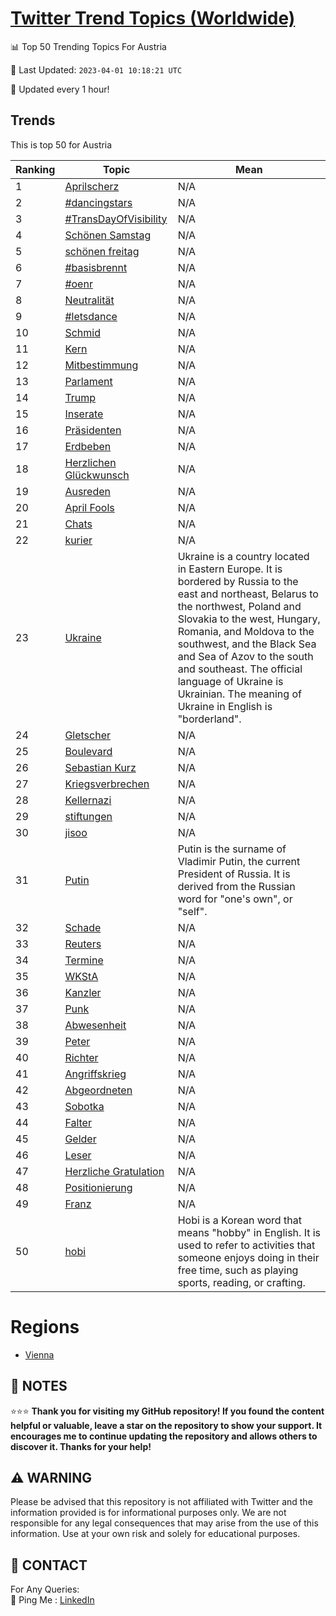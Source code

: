 [Twitter Trend Topics (Worldwide)](https://github.com/ErcinDedeoglu/Twitter-Trend-Topics)
==========


📊 Top 50 Trending Topics For Austria

📆 Last Updated: `2023-04-01 10:18:21 UTC`

🔧 Updated every 1 hour!


## Trends

This is top 50 for Austria

| Ranking | Topic | Mean |
| ------- | ------------ | ------------ |
| 1 | [Aprilscherz](http://twitter.com/search?q=Aprilscherz) | N/A |
| 2 | [#dancingstars](http://twitter.com/search?q=%23dancingstars) | N/A |
| 3 | [#TransDayOfVisibility](http://twitter.com/search?q=%23TransDayOfVisibility) | N/A |
| 4 | [Schönen Samstag](http://twitter.com/search?q=Sch%c3%b6nen+Samstag) | N/A |
| 5 | [schönen freitag](http://twitter.com/search?q=sch%c3%b6nen+freitag) | N/A |
| 6 | [#basisbrennt](http://twitter.com/search?q=%23basisbrennt) | N/A |
| 7 | [#oenr](http://twitter.com/search?q=%23oenr) | N/A |
| 8 | [Neutralität](http://twitter.com/search?q=Neutralit%c3%a4t) | N/A |
| 9 | [#letsdance](http://twitter.com/search?q=%23letsdance) | N/A |
| 10 | [Schmid](http://twitter.com/search?q=Schmid) | N/A |
| 11 | [Kern](http://twitter.com/search?q=Kern) | N/A |
| 12 | [Mitbestimmung](http://twitter.com/search?q=Mitbestimmung) | N/A |
| 13 | [Parlament](http://twitter.com/search?q=Parlament) | N/A |
| 14 | [Trump](http://twitter.com/search?q=Trump) | N/A |
| 15 | [Inserate](http://twitter.com/search?q=Inserate) | N/A |
| 16 | [Präsidenten](http://twitter.com/search?q=Pr%c3%a4sidenten) | N/A |
| 17 | [Erdbeben](http://twitter.com/search?q=Erdbeben) | N/A |
| 18 | [Herzlichen Glückwunsch](http://twitter.com/search?q=Herzlichen+Gl%c3%bcckwunsch) | N/A |
| 19 | [Ausreden](http://twitter.com/search?q=Ausreden) | N/A |
| 20 | [April Fools](http://twitter.com/search?q=April+Fools) | N/A |
| 21 | [Chats](http://twitter.com/search?q=Chats) | N/A |
| 22 | [kurier](http://twitter.com/search?q=kurier) | N/A |
| 23 | [Ukraine](http://twitter.com/search?q=Ukraine) | Ukraine is a country located in Eastern Europe. It is bordered by Russia to the east and northeast, Belarus to the northwest, Poland and Slovakia to the west, Hungary, Romania, and Moldova to the southwest, and the Black Sea and Sea of Azov to the south and southeast. The official language of Ukraine is Ukrainian. The meaning of Ukraine in English is "borderland". |
| 24 | [Gletscher](http://twitter.com/search?q=Gletscher) | N/A |
| 25 | [Boulevard](http://twitter.com/search?q=Boulevard) | N/A |
| 26 | [Sebastian Kurz](http://twitter.com/search?q=Sebastian+Kurz) | N/A |
| 27 | [Kriegsverbrechen](http://twitter.com/search?q=Kriegsverbrechen) | N/A |
| 28 | [Kellernazi](http://twitter.com/search?q=Kellernazi) | N/A |
| 29 | [stiftungen](http://twitter.com/search?q=stiftungen) | N/A |
| 30 | [jisoo](http://twitter.com/search?q=jisoo) | N/A |
| 31 | [Putin](http://twitter.com/search?q=Putin) | Putin is the surname of Vladimir Putin, the current President of Russia. It is derived from the Russian word for "one's own", or "self". |
| 32 | [Schade](http://twitter.com/search?q=Schade) | N/A |
| 33 | [Reuters](http://twitter.com/search?q=Reuters) | N/A |
| 34 | [Termine](http://twitter.com/search?q=Termine) | N/A |
| 35 | [WKStA](http://twitter.com/search?q=WKStA) | N/A |
| 36 | [Kanzler](http://twitter.com/search?q=Kanzler) | N/A |
| 37 | [Punk](http://twitter.com/search?q=Punk) | N/A |
| 38 | [Abwesenheit](http://twitter.com/search?q=Abwesenheit) | N/A |
| 39 | [Peter](http://twitter.com/search?q=Peter) | N/A |
| 40 | [Richter](http://twitter.com/search?q=Richter) | N/A |
| 41 | [Angriffskrieg](http://twitter.com/search?q=Angriffskrieg) | N/A |
| 42 | [Abgeordneten](http://twitter.com/search?q=Abgeordneten) | N/A |
| 43 | [Sobotka](http://twitter.com/search?q=Sobotka) | N/A |
| 44 | [Falter](http://twitter.com/search?q=Falter) | N/A |
| 45 | [Gelder](http://twitter.com/search?q=Gelder) | N/A |
| 46 | [Leser](http://twitter.com/search?q=Leser) | N/A |
| 47 | [Herzliche Gratulation](http://twitter.com/search?q=Herzliche+Gratulation) | N/A |
| 48 | [Positionierung](http://twitter.com/search?q=Positionierung) | N/A |
| 49 | [Franz](http://twitter.com/search?q=Franz) | N/A |
| 50 | [hobi](http://twitter.com/search?q=hobi) | Hobi is a Korean word that means "hobby" in English. It is used to refer to activities that someone enjoys doing in their free time, such as playing sports, reading, or crafting. |



# Regions

* [Vienna](</Austria/Vienna.md>)



## 📝 NOTES

⭐⭐⭐ **Thank you for visiting my GitHub repository! If you found the content helpful or valuable, leave a star on the repository to show your support. It encourages me to continue updating the repository and allows others to discover it. Thanks for your help!**


## ⚠️ WARNING

Please be advised that this repository is not affiliated with Twitter and the information provided is for informational purposes only. We are not responsible for any legal consequences that may arise from the use of this information. Use at your own risk and solely for educational purposes.


## 📨 CONTACT

 For Any Queries:  
            🏓 Ping Me : [LinkedIn](https://www.linkedin.com/in/ercindedeoglu/)
